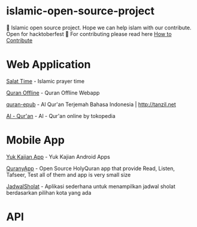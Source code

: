 # islamic-open-source-project
:sunrise_over_mountains: Islamic open source project. Hope we can help islam with our contribute. Open for hacktoberfest :muscle: 
For contributing please read here <a href="https://github.com/hendradem/islamic-open-source-project/blob/main/CONTRIBUTING">How to Contribute</a>



# Web Application
<a href="https://github.com/widatama/salat-time">Salat Time</a> - Islamic prayer time 

<a href="https://github.com/mazipan-quran-offline">Quran Offline</a> - Quran Offline Webapp

<a href="https://github.com/rizaumami/quran-epub">quran-epub</a> - Al Qur'an Terjemah Bahasa Indonesia | http://tanzil.net

<a href="https://www.tokopedia.com/s/quran">Al - Qur'an</a> - Al - Qur'an online by tokopedia



# Mobile App
<a href="https://github.com/mazipan-quran-offline">Yuk Kajian App</a> - Yuk Kajian Android Apps

<a href="https://github.com/MahmoudMabrok/QuranyApp">QuranyApp</a> - Open Source HolyQuran app that provide Read, Listen, Tafseer, Test all of them and app is very small size

<a href="https://github.com/abuazzam/JadwalSholat">JadwalSholat<a/> - Aplikasi sederhana untuk menampilkan jadwal sholat berdasarkan pilihan kota yang ada


# API
  

